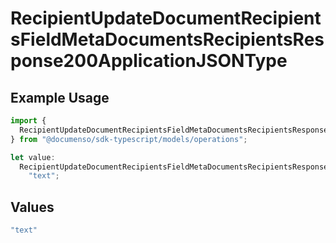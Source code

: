 # RecipientUpdateDocumentRecipientsFieldMetaDocumentsRecipientsResponse200ApplicationJSONType

## Example Usage

```typescript
import {
  RecipientUpdateDocumentRecipientsFieldMetaDocumentsRecipientsResponse200ApplicationJSONType,
} from "@documenso/sdk-typescript/models/operations";

let value:
  RecipientUpdateDocumentRecipientsFieldMetaDocumentsRecipientsResponse200ApplicationJSONType =
    "text";
```

## Values

```typescript
"text"
```